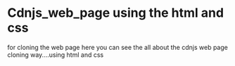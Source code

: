   # Cdnjs_web_page using the html and css  
 for cloning the web page 
here you can see the all about the cdnjs web page cloning way....using html and css   
 

